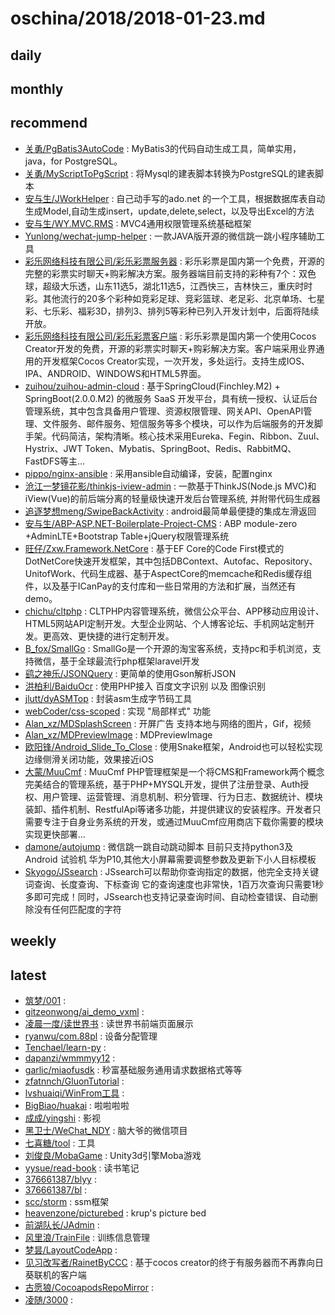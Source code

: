 # oschina/2018/2018-01-23.md



## daily



## monthly



## recommend

- [关勇/PgBatis3AutoCode](http://git.oschina.net/tommygun/PgBatis3AutoCode) : MyBatis3的代码自动生成工具，简单实用，java，for PostgreSQL。
- [关勇/MyScriptToPgScript](http://git.oschina.net/tommygun/MyScriptToPgScript) : 将Mysql的建表脚本转换为PostgreSQL的建表脚本
- [安与生/JWorkHelper](http://git.oschina.net/anshengyu/JWorkHelper) : 自己动手写的ado.net 的一个工具，根据数据库表自动生成Model,自动生成insert，update,delete,select，以及导出Excel的方法
- [安与生/WY.MVC.RMS](http://git.oschina.net/anshengyu/WY.MVC.RMS) : ﻿MVC4通用权限管理系统基础框架
- [Yunlong/wechat-jump-helper](http://git.oschina.net/yunlong/wechat-jump-helper) : 一款JAVA版开源的微信跳一跳小程序辅助工具
- [彩乐网络科技有限公司/彩乐彩票服务器](http://git.oschina.net/cailetech/lotteryserver) : 彩乐彩票是国内第一个免费，开源的完整的彩票实时聊天+购彩解决方案。服务器端目前支持的彩种有7个：双色球，超级大乐透，山东11选5，湖北11选5，江西快三，吉林快三，重庆时时彩。其他流行的20多个彩种如竞彩足球、竞彩篮球、老足彩、北京单场、七星彩、七乐彩、福彩3D，排列3、排列5等彩种已列入开发计划中，后面将陆续开放。
- [彩乐网络科技有限公司/彩乐彩票客户端](http://git.oschina.net/cailetech/lotteryclient) : 彩乐彩票是国内第一个使用Cocos Creator开发的免费，开源的彩票实时聊天+购彩解决方案。客户端采用业界通用的开发框架Cocos Creator实现，一次开发，多处运行。支持生成IOS、IPA、ANDROID、WINDOWS和HTML5界面。
- [zuihou/zuihou-admin-cloud](http://git.oschina.net/zuihou111/zuihou-admin-cloud) : 基于SpringCloud(Finchley.M2) + SpringBoot(2.0.0.M2) 的微服务 SaaS 开发平台，具有统一授权、认证后台管理系统，其中包含具备用户管理、资源权限管理、网关API、OpenAPI管理、文件服务、邮件服务、短信服务等多个模块，可以作为后端服务的开发脚手架。代码简洁，架构清晰。核心技术采用Eureka、Fegin、Ribbon、Zuul、Hystrix、JWT Token、Mybatis、SpringBoot、Redis、RabbitMQ、FastDFS等主...
- [pippo/nginx-ansible](http://git.oschina.net/pippozq/nginx-ansible) : 采用ansible自动编译，安装，配置nginx
- [沧江一梦镜花影/thinkjs-iview-admin](http://git.oschina.net/jingangdaxingxing/thinkjs-iview-admin) : 一款基于ThinkJS(Node.js MVC)和iView(Vue)的前后端分离的轻量级快速开发后台管理系统, 并附带代码生成器
- [追逐梦想meng/SwipeBackActivity](http://git.oschina.net/mengpeng920223/SwipeBackActivity) : android最简单最便捷的集成左滑返回
- [安与生/ABP-ASP.NET-Boilerplate-Project-CMS](http://git.oschina.net/anshengyu/ABP-ASP.NET-Boilerplate-Project-CMS) : ABP module-zero +AdminLTE+Bootstrap Table+jQuery权限管理系统
- [旺仔/Zxw.Framework.NetCore](http://git.oschina.net/ceo_bitch/Zxw.Framework.NetCore) : 基于EF Core的Code First模式的DotNetCore快速开发框架，其中包括DBContext、Autofac、Repository、UnitofWork、代码生成器、基于AspectCore的memcache和Redis缓存组件，以及基于ICanPay的支付库和一些日常用的方法和扩展，当然还有demo。
- [chichu/cltphp](http://git.oschina.net/chichu/cltphp) : CLTPHP内容管理系统，微信公众平台、APP移动应用设计、HTML5网站API定制开发。大型企业网站、个人博客论坛、手机网站定制开发。更高效、更快捷的进行定制开发。
- [B_fox/SmallGo](http://git.oschina.net/jcove/SmallGo) : SmallGo是一个开源的淘宝客系统，支持pc和手机浏览，支持微信，基于全球最流行php框架laravel开发
- [鹞之神乐/JSONQuery](http://git.oschina.net/Kagura/JSONQuery) : 更简单的使用Gson解析JSON
- [洪柏利/BaiduOcr](http://git.oschina.net/paultest/BaiduOcr) : 使用PHP接入 百度文字识别 以及 图像识别
- [jlutt/dyASMTop](http://git.oschina.net/jlutt/dyASMTop) : 封装asm生成字节码工具
- [webCoder/css-scoped](http://git.oschina.net/starmagic/css-scoped) : 实现 "局部样式" 功能
- [Alan_xz/MDSplashScreen](http://git.oschina.net/Alan_xz/MDSplashScreen) : 开屏广告 支持本地与网络的图片，Gif，视频
- [Alan_xz/MDPreviewImage](http://git.oschina.net/Alan_xz/MDPreviewImage) : MDPreviewImage
- [欧阳锋/Android_Slide_To_Close](http://git.oschina.net/ouyangfeng/Android_Slide_To_Close) : 使用Snake框架，Android也可以轻松实现边缘侧滑关闭功能，效果接近iOS
- [大蒙/MuuCmf](http://git.oschina.net/dameng100/muucmf) : MuuCmf PHP管理框架是一个将CMS和Framework两个概念完美结合的管理系统，基于PHP+MYSQL开发，提供了注册登录、Auth授权、用户管理、运营管理、消息机制、积分管理、行为日志、数据统计、模块装卸、插件机制、RestfulApi等诸多功能，并提供建议的安装程序。开发者只需要专注于自身业务系统的开发，或通过MuuCmf应用商店下载你需要的模块实现更快部署...
- [damone/autojump](http://git.oschina.net/damone/autojump) : 微信跳一跳自动跳动脚本 目前只支持python3及Android 试验机 华为P10,其他大小屏幕需要调整参数及更新下小人目标模板
- [Skyogo/JSsearch](http://git.oschina.net/skyogo/JSsearch) : JSsearch可以帮助你查询指定的数据，他完全支持关键词查询、长度查询、下标查询 它的查询速度也非常快，1百万次查询只需要1秒多即可完成！同时，JSsearch也支持记录查询时间、自动检查错误、自动删除没有任何匹配度的字符


## weekly



## latest

- [筑梦/001](http://git.oschina.net/beyounga/001) : 
- [gitzeonwong/ai_demo_vxml](http://git.oschina.net/gitzeonwong/ai_demo_vxml) : 
- [凌晨一度/读世界书](http://git.oschina.net/zhangpengbo/DuShiJieShu) : 读世界书前端页面展示
- [ryanwu/com.88pl](http://git.oschina.net/ryanwu/com.88pl) : 设备分配管理
- [Tenchael/learn-py](http://git.oschina.net/tenchael/learn-py) : 
- [dapanzi/wmmmyy12](http://git.oschina.net/jinmenging/wmmmyy12) : 
- [garlic/miaofusdk](http://git.oschina.net/garlic/miaofusdk) : 秒富基础服务通用请求数据格式等等
- [zfatnnch/GluonTutorial](http://git.oschina.net/nnch/GluonTutorial) : 
- [lvshuaiqi/WinFrom工具](http://git.oschina.net/lsq987/WinFromGongJu) : 
- [BigBiao/huakai](http://git.oschina.net/BigBiao520/huakai) : 啦啦啦啦
- [成成/yingshi](http://git.oschina.net/cuyou/yingshi) : 影视
- [黑卫士/WeChat_NDY](http://git.oschina.net/diegomario/WeChat_NDY) : 脑大爷的微信项目
- [七喜糖/tool](http://git.oschina.net/qixitang/tool) : 工具
- [刘俊良/MobaGame](http://git.oschina.net/JiBu/MobaGame) : Unity3d引擎Moba游戏
- [yysue/read-book](http://git.oschina.net/yysue/read-book) : 读书笔记
- [376661387/blyy](http://git.oschina.net/zxc432wq376661387/blyy) : 
- [376661387/bl](http://git.oschina.net/zxc432wq376661387/bl) : 
- [scc/storm](http://git.oschina.net/scc6666/storm) : ssm框架
- [heavenzone/picturebed](http://git.oschina.net/heavenzone/picturebed) : krup's picture bed
- [前湖队长/JAdmin](http://git.oschina.net/qianhuduizhang/j-admin) : 
- [风里浪/TrainFile](http://git.oschina.net/hiway/TrainFile) : 训练信息管理
- [梦昙/LayoutCodeApp](http://git.oschina.net/MengTandata/LayoutCodeApp) : 
- [见习改写者/RainetByCCC](http://git.oschina.net/raineter/RainetByCCC) : 基于cocos creator的终于有服务器而不再靠向日葵联机的客户端
- [古愿狼/CocoapodsRepoMirror](http://git.oschina.net/moshiwu/CocoapodsRepoMirror) : 
- [凌随/3000](http://git.oschina.net/lingshon/3000) : 